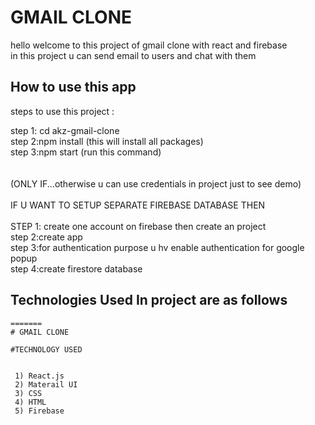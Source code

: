 # GMAIL CLONE

hello welcome to this project of gmail clone with react and firebase
<br/>
in this project u can send email to users and chat with them <br/>


## How to use this app

steps to use this project : <br/>

<div>
step 1: cd akz-gmail-clone<br/>
step 2:npm install  (this will install all packages)<br/>
step 3:npm start (run this command)<br/>
<br/><br/>
(ONLY IF...otherwise u can use credentials in project just to see demo)<br/><br/>
  IF U WANT TO SETUP SEPARATE FIREBASE DATABASE THEN<br/><br/>
  STEP 1: create one account on firebase then create an project<br/>
  step 2:create app<br/>
  step 3:for authentication purpose u hv enable authentication for google popup<br/>
  step 4:create firestore database<br/>
</div>

## Technologies Used In project are as follows

```
=======
# GMAIL CLONE

#TECHNOLOGY USED


 1) React.js
 2) Materail UI
 3) CSS
 4) HTML
 5) Firebase

